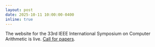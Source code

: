 ```yaml
---
layout: post
date: 2025-10-11 10:00:00-0400
inline: true
---
```


The website for the 33rd IEEE International Symposium on Computer Arithmetic is live. [Call for papers](https://arith2026.org/cfp.pdf).
